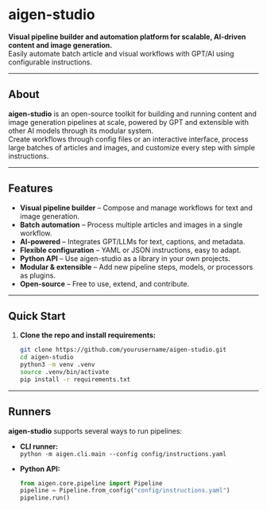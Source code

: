 # aigen-studio

**Visual pipeline builder and automation platform for scalable, AI-driven content and image generation.**  
Easily automate batch article and visual workflows with GPT/AI using configurable instructions.

---

## About

**aigen-studio** is an open-source toolkit for building and running content and image generation pipelines at scale, powered by GPT and extensible with other AI models through its modular system.  
Create workflows through config files or an interactive interface, process large batches of articles and images, and customize every step with simple instructions.

---

## Features

- **Visual pipeline builder** – Compose and manage workflows for text and image generation.
- **Batch automation** – Process multiple articles and images in a single workflow.
- **AI-powered** – Integrates GPT/LLMs for text, captions, and metadata.
- **Flexible configuration** – YAML or JSON instructions, easy to adapt.
- **Python API** – Use aigen-studio as a library in your own projects.
- **Modular & extensible** – Add new pipeline steps, models, or processors as plugins.
- **Open-source** – Free to use, extend, and contribute.

---

## Quick Start

1. **Clone the repo and install requirements:**
   ```sh
   git clone https://github.com/yourusername/aigen-studio.git
   cd aigen-studio
   python3 -m venv .venv
   source .venv/bin/activate
   pip install -r requirements.txt

---

## Runners

**aigen-studio** supports several ways to run pipelines:

- **CLI runner:**  
  `python -m aigen.cli.main --config config/instructions.yaml`

- **Python API:**  
  ```python
  from aigen.core.pipeline import Pipeline
  pipeline = Pipeline.from_config("config/instructions.yaml")
  pipeline.run()
